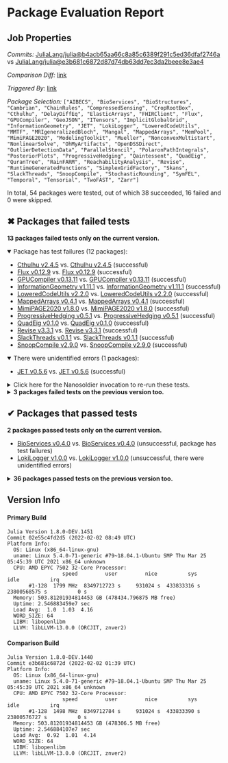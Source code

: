 # Package Evaluation Report

## Job Properties

*Commits:* [JuliaLang/julia@b4acb65aa66c8a85c6389f291c5ed36dfaf2746a](https://github.com/JuliaLang/julia/commit/b4acb65aa66c8a85c6389f291c5ed36dfaf2746a) vs [JuliaLang/julia@e3b681c6872d87d74db63dd7ec3da2beee8e3ae4](https://github.com/JuliaLang/julia/commit/e3b681c6872d87d74db63dd7ec3da2beee8e3ae4)

*Comparison Diff:* [link](https://github.com/JuliaLang/julia/compare/e3b681c6872d87d74db63dd7ec3da2beee8e3ae4..b4acb65aa66c8a85c6389f291c5ed36dfaf2746a)

*Triggered By:* [link](https://github.com/JuliaLang/julia/pull/43852#issuecomment-1027709587)

*Package Selection:* `["AIBECS", "BioServices", "BioStructures", "Cambrian", "ChainRules", "CompressedSensing", "CropRootBox", "Cthulhu", "DelayDiffEq", "ElasticArrays", "FHIRClient", "Flux", "GPUCompiler", "GeoJSON", "ITensors", "ImplicitGlobalGrid", "InformationGeometry", "JET", "LokiLogger", "LoweredCodeUtils", "MMTF", "MRIgeneralizedBloch", "Mangal", "MappedArrays", "MemPool", "MimiPAGE2020", "ModelingToolkit", "Mueller", "NonconvexMultistart", "NonlinearSolve", "OhMyArtifacts", "OpenDSSDirect", "OutlierDetectionData", "ParallelStencil", "PolaronPathIntegrals", "PosteriorPlots", "ProgressiveHedging", "Qaintessent", "QuadEig", "QuranTree", "RainFARM", "ReachabilityAnalysis", "Revise", "RuntimeGeneratedFunctions", "SimplexGridFactory", "Skans", "SlackThreads", "SnoopCompile", "StochasticRounding", "SymFEL", "Temporal", "Tensorial", "TwoFAST", "Zarr"]`

In total, 54 packages were tested, out of which 38 succeeded, 16 failed and 0 were skipped.


## ✖ Packages that failed tests

**13 packages failed tests only on the current version.**

<details open><summary>Package has test failures (12 packages):</summary>
<p>


- [Cthulhu v2.4.5](https://s3.amazonaws.com/julialang-reports/nanosoldier/pkgeval/by_hash/b4acb65_vs_e3b681c/Cthulhu.primary.log) vs. [Cthulhu v2.4.5](https://s3.amazonaws.com/julialang-reports/nanosoldier/pkgeval/by_hash/b4acb65_vs_e3b681c/Cthulhu.against.log) (successful)
- [Flux v0.12.9](https://s3.amazonaws.com/julialang-reports/nanosoldier/pkgeval/by_hash/b4acb65_vs_e3b681c/Flux.primary.log) vs. [Flux v0.12.9](https://s3.amazonaws.com/julialang-reports/nanosoldier/pkgeval/by_hash/b4acb65_vs_e3b681c/Flux.against.log) (successful)
- [GPUCompiler v0.13.11](https://s3.amazonaws.com/julialang-reports/nanosoldier/pkgeval/by_hash/b4acb65_vs_e3b681c/GPUCompiler.primary.log) vs. [GPUCompiler v0.13.11](https://s3.amazonaws.com/julialang-reports/nanosoldier/pkgeval/by_hash/b4acb65_vs_e3b681c/GPUCompiler.against.log) (successful)
- [InformationGeometry v1.11.1](https://s3.amazonaws.com/julialang-reports/nanosoldier/pkgeval/by_hash/b4acb65_vs_e3b681c/InformationGeometry.primary.log) vs. [InformationGeometry v1.11.1](https://s3.amazonaws.com/julialang-reports/nanosoldier/pkgeval/by_hash/b4acb65_vs_e3b681c/InformationGeometry.against.log) (successful)
- [LoweredCodeUtils v2.2.0](https://s3.amazonaws.com/julialang-reports/nanosoldier/pkgeval/by_hash/b4acb65_vs_e3b681c/LoweredCodeUtils.primary.log) vs. [LoweredCodeUtils v2.2.0](https://s3.amazonaws.com/julialang-reports/nanosoldier/pkgeval/by_hash/b4acb65_vs_e3b681c/LoweredCodeUtils.against.log) (successful)
- [MappedArrays v0.4.1](https://s3.amazonaws.com/julialang-reports/nanosoldier/pkgeval/by_hash/b4acb65_vs_e3b681c/MappedArrays.primary.log) vs. [MappedArrays v0.4.1](https://s3.amazonaws.com/julialang-reports/nanosoldier/pkgeval/by_hash/b4acb65_vs_e3b681c/MappedArrays.against.log) (successful)
- [MimiPAGE2020 v1.8.0](https://s3.amazonaws.com/julialang-reports/nanosoldier/pkgeval/by_hash/b4acb65_vs_e3b681c/MimiPAGE2020.primary.log) vs. [MimiPAGE2020 v1.8.0](https://s3.amazonaws.com/julialang-reports/nanosoldier/pkgeval/by_hash/b4acb65_vs_e3b681c/MimiPAGE2020.against.log) (successful)
- [ProgressiveHedging v0.5.1](https://s3.amazonaws.com/julialang-reports/nanosoldier/pkgeval/by_hash/b4acb65_vs_e3b681c/ProgressiveHedging.primary.log) vs. [ProgressiveHedging v0.5.1](https://s3.amazonaws.com/julialang-reports/nanosoldier/pkgeval/by_hash/b4acb65_vs_e3b681c/ProgressiveHedging.against.log) (successful)
- [QuadEig v0.1.0](https://s3.amazonaws.com/julialang-reports/nanosoldier/pkgeval/by_hash/b4acb65_vs_e3b681c/QuadEig.primary.log) vs. [QuadEig v0.1.0](https://s3.amazonaws.com/julialang-reports/nanosoldier/pkgeval/by_hash/b4acb65_vs_e3b681c/QuadEig.against.log) (successful)
- [Revise v3.3.1](https://s3.amazonaws.com/julialang-reports/nanosoldier/pkgeval/by_hash/b4acb65_vs_e3b681c/Revise.primary.log) vs. [Revise v3.3.1](https://s3.amazonaws.com/julialang-reports/nanosoldier/pkgeval/by_hash/b4acb65_vs_e3b681c/Revise.against.log) (successful)
- [SlackThreads v0.1.1](https://s3.amazonaws.com/julialang-reports/nanosoldier/pkgeval/by_hash/b4acb65_vs_e3b681c/SlackThreads.primary.log) vs. [SlackThreads v0.1.1](https://s3.amazonaws.com/julialang-reports/nanosoldier/pkgeval/by_hash/b4acb65_vs_e3b681c/SlackThreads.against.log) (successful)
- [SnoopCompile v2.9.0](https://s3.amazonaws.com/julialang-reports/nanosoldier/pkgeval/by_hash/b4acb65_vs_e3b681c/SnoopCompile.primary.log) vs. [SnoopCompile v2.9.0](https://s3.amazonaws.com/julialang-reports/nanosoldier/pkgeval/by_hash/b4acb65_vs_e3b681c/SnoopCompile.against.log) (successful)

</p>
</details>

<details open><summary>There were unidentified errors (1 packages):</summary>
<p>


- [JET v0.5.6](https://s3.amazonaws.com/julialang-reports/nanosoldier/pkgeval/by_hash/b4acb65_vs_e3b681c/JET.primary.log) vs. [JET v0.5.6](https://s3.amazonaws.com/julialang-reports/nanosoldier/pkgeval/by_hash/b4acb65_vs_e3b681c/JET.against.log) (successful)

</p>
</details>

<details><summary>Click here for the Nanosoldier invocation to re-run these tests.</summary>
<p>

```
@nanosoldier `runtests(["Cthulhu", "Flux", "GPUCompiler", "InformationGeometry", "JET", "LoweredCodeUtils", "MappedArrays", "MimiPAGE2020", "ProgressiveHedging", "QuadEig", "Revise", "SlackThreads", "SnoopCompile"], vs = ":master")`
```

</p>
</details>


<details><summary><strong>3 packages failed tests on the previous version too.</strong></summary>
<p>

<details open><summary>Package has test failures (2 packages):</summary>
<p>


- [MRIgeneralizedBloch v0.3.0](https://s3.amazonaws.com/julialang-reports/nanosoldier/pkgeval/by_hash/b4acb65_vs_e3b681c/MRIgeneralizedBloch.primary.log)
- [Qaintessent v0.1.4](https://s3.amazonaws.com/julialang-reports/nanosoldier/pkgeval/by_hash/b4acb65_vs_e3b681c/Qaintessent.primary.log)

</p>
</details>

<details open><summary>Test log exceeded the size limit (1 packages):</summary>
<p>


- [NonconvexMultistart v0.1.0](https://s3.amazonaws.com/julialang-reports/nanosoldier/pkgeval/by_hash/b4acb65_vs_e3b681c/NonconvexMultistart.primary.log)

</p>
</details>

</p>
</details>


## ✔ Packages that passed tests

**2 packages passed tests only on the current version.**

- [BioServices v0.4.0](https://s3.amazonaws.com/julialang-reports/nanosoldier/pkgeval/by_hash/b4acb65_vs_e3b681c/BioServices.primary.log) vs. [BioServices v0.4.0](https://s3.amazonaws.com/julialang-reports/nanosoldier/pkgeval/by_hash/b4acb65_vs_e3b681c/BioServices.against.log) (unsuccessful, package has test failures)
- [LokiLogger v1.0.0](https://s3.amazonaws.com/julialang-reports/nanosoldier/pkgeval/by_hash/b4acb65_vs_e3b681c/LokiLogger.primary.log) vs. [LokiLogger v1.0.0](https://s3.amazonaws.com/julialang-reports/nanosoldier/pkgeval/by_hash/b4acb65_vs_e3b681c/LokiLogger.against.log) (unsuccessful, there were unidentified errors)

<details><summary><strong>36 packages passed tests on the previous version too.</strong></summary>
<p>

- [AIBECS v0.11.2](https://s3.amazonaws.com/julialang-reports/nanosoldier/pkgeval/by_hash/b4acb65_vs_e3b681c/AIBECS.primary.log)
- [BioStructures v1.2.1](https://s3.amazonaws.com/julialang-reports/nanosoldier/pkgeval/by_hash/b4acb65_vs_e3b681c/BioStructures.primary.log)
- [Cambrian v0.2.1](https://s3.amazonaws.com/julialang-reports/nanosoldier/pkgeval/by_hash/b4acb65_vs_e3b681c/Cambrian.primary.log)
- [ChainRules v1.26.0](https://s3.amazonaws.com/julialang-reports/nanosoldier/pkgeval/by_hash/b4acb65_vs_e3b681c/ChainRules.primary.log)
- [CompressedSensing v1.0.0](https://s3.amazonaws.com/julialang-reports/nanosoldier/pkgeval/by_hash/b4acb65_vs_e3b681c/CompressedSensing.primary.log)
- [CropRootBox v0.1.5](https://s3.amazonaws.com/julialang-reports/nanosoldier/pkgeval/by_hash/b4acb65_vs_e3b681c/CropRootBox.primary.log)
- [DelayDiffEq v5.34.0](https://s3.amazonaws.com/julialang-reports/nanosoldier/pkgeval/by_hash/b4acb65_vs_e3b681c/DelayDiffEq.primary.log)
- [ElasticArrays v1.2.9](https://s3.amazonaws.com/julialang-reports/nanosoldier/pkgeval/by_hash/b4acb65_vs_e3b681c/ElasticArrays.primary.log)
- [FHIRClient v1.0.3](https://s3.amazonaws.com/julialang-reports/nanosoldier/pkgeval/by_hash/b4acb65_vs_e3b681c/FHIRClient.primary.log)
- [GeoJSON v0.5.1](https://s3.amazonaws.com/julialang-reports/nanosoldier/pkgeval/by_hash/b4acb65_vs_e3b681c/GeoJSON.primary.log)
- [ITensors v0.2.13](https://s3.amazonaws.com/julialang-reports/nanosoldier/pkgeval/by_hash/b4acb65_vs_e3b681c/ITensors.primary.log)
- [ImplicitGlobalGrid v0.11.1](https://s3.amazonaws.com/julialang-reports/nanosoldier/pkgeval/by_hash/b4acb65_vs_e3b681c/ImplicitGlobalGrid.primary.log)
- [MMTF v1.0.0](https://s3.amazonaws.com/julialang-reports/nanosoldier/pkgeval/by_hash/b4acb65_vs_e3b681c/MMTF.primary.log)
- [Mangal v0.4.2](https://s3.amazonaws.com/julialang-reports/nanosoldier/pkgeval/by_hash/b4acb65_vs_e3b681c/Mangal.primary.log)
- [MemPool v0.3.9](https://s3.amazonaws.com/julialang-reports/nanosoldier/pkgeval/by_hash/b4acb65_vs_e3b681c/MemPool.primary.log)
- [ModelingToolkit v8.3.2](https://s3.amazonaws.com/julialang-reports/nanosoldier/pkgeval/by_hash/b4acb65_vs_e3b681c/ModelingToolkit.primary.log)
- [Mueller v0.1.1](https://s3.amazonaws.com/julialang-reports/nanosoldier/pkgeval/by_hash/b4acb65_vs_e3b681c/Mueller.primary.log)
- [NonlinearSolve v0.3.14](https://s3.amazonaws.com/julialang-reports/nanosoldier/pkgeval/by_hash/b4acb65_vs_e3b681c/NonlinearSolve.primary.log)
- [OhMyArtifacts v0.2.0](https://s3.amazonaws.com/julialang-reports/nanosoldier/pkgeval/by_hash/b4acb65_vs_e3b681c/OhMyArtifacts.primary.log)
- [OpenDSSDirect v0.7.2](https://s3.amazonaws.com/julialang-reports/nanosoldier/pkgeval/by_hash/b4acb65_vs_e3b681c/OpenDSSDirect.primary.log)
- [OutlierDetectionData v0.1.4](https://s3.amazonaws.com/julialang-reports/nanosoldier/pkgeval/by_hash/b4acb65_vs_e3b681c/OutlierDetectionData.primary.log)
- [ParallelStencil v0.6.0](https://s3.amazonaws.com/julialang-reports/nanosoldier/pkgeval/by_hash/b4acb65_vs_e3b681c/ParallelStencil.primary.log)
- [PolaronPathIntegrals v0.1.0](https://s3.amazonaws.com/julialang-reports/nanosoldier/pkgeval/by_hash/b4acb65_vs_e3b681c/PolaronPathIntegrals.primary.log)
- [PosteriorPlots v0.2.2](https://s3.amazonaws.com/julialang-reports/nanosoldier/pkgeval/by_hash/b4acb65_vs_e3b681c/PosteriorPlots.primary.log)
- [QuranTree v0.1.0](https://s3.amazonaws.com/julialang-reports/nanosoldier/pkgeval/by_hash/b4acb65_vs_e3b681c/QuranTree.primary.log)
- [RainFARM v1.1.0](https://s3.amazonaws.com/julialang-reports/nanosoldier/pkgeval/by_hash/b4acb65_vs_e3b681c/RainFARM.primary.log)
- [ReachabilityAnalysis v0.16.3](https://s3.amazonaws.com/julialang-reports/nanosoldier/pkgeval/by_hash/b4acb65_vs_e3b681c/ReachabilityAnalysis.primary.log)
- [RuntimeGeneratedFunctions v0.5.3](https://s3.amazonaws.com/julialang-reports/nanosoldier/pkgeval/by_hash/b4acb65_vs_e3b681c/RuntimeGeneratedFunctions.primary.log)
- [SimplexGridFactory v0.5.12](https://s3.amazonaws.com/julialang-reports/nanosoldier/pkgeval/by_hash/b4acb65_vs_e3b681c/SimplexGridFactory.primary.log)
- [Skans v1.2.2](https://s3.amazonaws.com/julialang-reports/nanosoldier/pkgeval/by_hash/b4acb65_vs_e3b681c/Skans.primary.log)
- [StochasticRounding v0.6.1](https://s3.amazonaws.com/julialang-reports/nanosoldier/pkgeval/by_hash/b4acb65_vs_e3b681c/StochasticRounding.primary.log)
- [SymFEL v0.2.1](https://s3.amazonaws.com/julialang-reports/nanosoldier/pkgeval/by_hash/b4acb65_vs_e3b681c/SymFEL.primary.log)
- [Temporal v0.8.1](https://s3.amazonaws.com/julialang-reports/nanosoldier/pkgeval/by_hash/b4acb65_vs_e3b681c/Temporal.primary.log)
- [Tensorial v0.11.7](https://s3.amazonaws.com/julialang-reports/nanosoldier/pkgeval/by_hash/b4acb65_vs_e3b681c/Tensorial.primary.log)
- [TwoFAST v0.1.4](https://s3.amazonaws.com/julialang-reports/nanosoldier/pkgeval/by_hash/b4acb65_vs_e3b681c/TwoFAST.primary.log)
- [Zarr v0.7.1](https://s3.amazonaws.com/julialang-reports/nanosoldier/pkgeval/by_hash/b4acb65_vs_e3b681c/Zarr.primary.log)

</p>
</details>


## Version Info

#### Primary Build

```
Julia Version 1.8.0-DEV.1451
Commit 02e55c4fd2d5 (2022-02-02 08:49 UTC)
Platform Info:
  OS: Linux (x86_64-linux-gnu)
  uname: Linux 5.4.0-71-generic #79~18.04.1-Ubuntu SMP Thu Mar 25 05:45:39 UTC 2021 x86_64 unknown
  CPU: AMD EPYC 7502 32-Core Processor: 
                  speed         user         nice          sys         idle          irq
       #1-128  1799 MHz  8349712723 s     931024 s  433833316 s  23800568575 s          0 s
  Memory: 503.81201934814453 GB (478434.796875 MB free)
  Uptime: 2.546883459e7 sec
  Load Avg:  1.0  1.03  4.16
  WORD_SIZE: 64
  LIBM: libopenlibm
  LLVM: libLLVM-13.0.0 (ORCJIT, znver2)

```

#### Comparison Build

```
Julia Version 1.8.0-DEV.1440
Commit e3b681c6872d (2022-02-02 01:39 UTC)
Platform Info:
  OS: Linux (x86_64-linux-gnu)
  uname: Linux 5.4.0-71-generic #79~18.04.1-Ubuntu SMP Thu Mar 25 05:45:39 UTC 2021 x86_64 unknown
  CPU: AMD EPYC 7502 32-Core Processor: 
                  speed         user         nice          sys         idle          irq
       #1-128  1498 MHz  8349712784 s     931024 s  433833390 s  23800576727 s          0 s
  Memory: 503.81201934814453 GB (478306.5 MB free)
  Uptime: 2.546884107e7 sec
  Load Avg:  0.92  1.01  4.14
  WORD_SIZE: 64
  LIBM: libopenlibm
  LLVM: libLLVM-13.0.0 (ORCJIT, znver2)

```
<!-- Generated on 2022-02-02T08:02:43.486 -->
